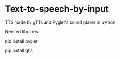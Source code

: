 # Text-to-speech-by-input
TTS made by gTTs and Pyglet's sound player in python

Needed libraries:

pip install pyglet

pip install gtts
